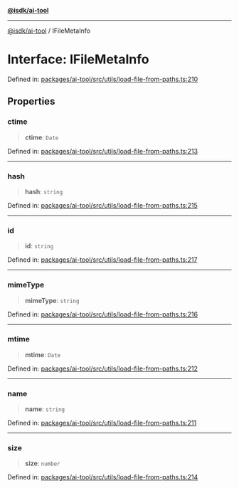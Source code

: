 [**@isdk/ai-tool**](../README.md)

***

[@isdk/ai-tool](../globals.md) / IFileMetaInfo

# Interface: IFileMetaInfo

Defined in: [packages/ai-tool/src/utils/load-file-from-paths.ts:210](https://github.com/isdk/ai-tool.js/blob/c084189f913fb955b91b492de68bd07ce78f8c82/src/utils/load-file-from-paths.ts#L210)

## Properties

### ctime

> **ctime**: `Date`

Defined in: [packages/ai-tool/src/utils/load-file-from-paths.ts:213](https://github.com/isdk/ai-tool.js/blob/c084189f913fb955b91b492de68bd07ce78f8c82/src/utils/load-file-from-paths.ts#L213)

***

### hash

> **hash**: `string`

Defined in: [packages/ai-tool/src/utils/load-file-from-paths.ts:215](https://github.com/isdk/ai-tool.js/blob/c084189f913fb955b91b492de68bd07ce78f8c82/src/utils/load-file-from-paths.ts#L215)

***

### id

> **id**: `string`

Defined in: [packages/ai-tool/src/utils/load-file-from-paths.ts:217](https://github.com/isdk/ai-tool.js/blob/c084189f913fb955b91b492de68bd07ce78f8c82/src/utils/load-file-from-paths.ts#L217)

***

### mimeType

> **mimeType**: `string`

Defined in: [packages/ai-tool/src/utils/load-file-from-paths.ts:216](https://github.com/isdk/ai-tool.js/blob/c084189f913fb955b91b492de68bd07ce78f8c82/src/utils/load-file-from-paths.ts#L216)

***

### mtime

> **mtime**: `Date`

Defined in: [packages/ai-tool/src/utils/load-file-from-paths.ts:212](https://github.com/isdk/ai-tool.js/blob/c084189f913fb955b91b492de68bd07ce78f8c82/src/utils/load-file-from-paths.ts#L212)

***

### name

> **name**: `string`

Defined in: [packages/ai-tool/src/utils/load-file-from-paths.ts:211](https://github.com/isdk/ai-tool.js/blob/c084189f913fb955b91b492de68bd07ce78f8c82/src/utils/load-file-from-paths.ts#L211)

***

### size

> **size**: `number`

Defined in: [packages/ai-tool/src/utils/load-file-from-paths.ts:214](https://github.com/isdk/ai-tool.js/blob/c084189f913fb955b91b492de68bd07ce78f8c82/src/utils/load-file-from-paths.ts#L214)
